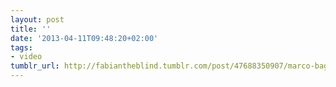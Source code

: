 ```yaml
---
layout: post
title: ''
date: '2013-04-11T09:48:20+02:00'
tags:
- video
tumblr_url: http://fabiantheblind.tumblr.com/post/47688350907/marco-bagni-lostconversation-saz-my-entry-for
---
```

